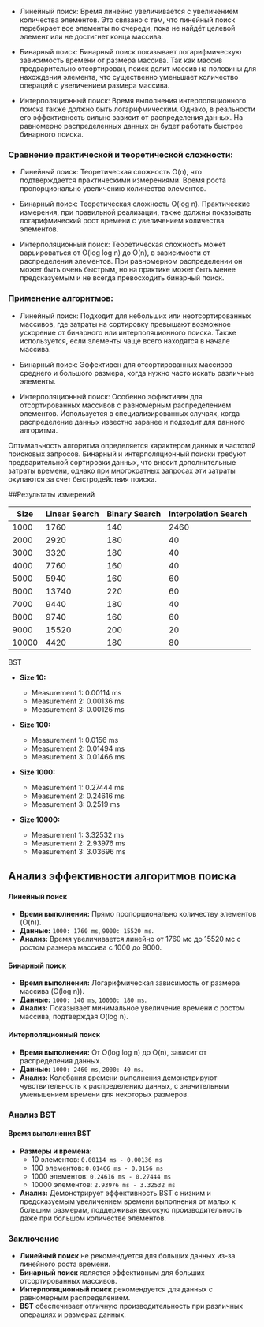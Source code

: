 ﻿* Линейный поиск: Время линейно увеличивается с увеличением количества элементов. 
Это связано с тем, что линейный поиск перебирает все элементы по очереди, пока не найдёт целевой элемент или не достигнет конца массива.

* Бинарный поиск: Бинарный поиск показывает логарифмическую зависимость времени от размера массива. 
Так как массив предварительно отсортирован, поиск делит массив на половины для нахождения элемента, 
что существенно уменьшает количество операций с увеличением размера массива. 

* Интерполяционный поиск: Время выполнения интерполяционного поиска также должно быть логарифмическим. 
Однако, в реальности его эффективность сильно зависит от распределения данных. На равномерно распределенных 
данных он будет работать быстрее бинарного поиска.

### Сравнение практической и теоретической сложности:
* Линейный поиск: Теоретическая сложность O(n), что подтверждается практическими измерениями. 
Время роста пропорционально увеличению количества элементов. 

* Бинарный поиск: Теоретическая сложность O(log n). Практические измерения, при правильной реализации, 
также должны показывать логарифмический рост времени с увеличением количества элементов. 

* Интерполяционный поиск: Теоретическая сложность может варьироваться от O(log log n) до O(n), в зависимости 
от распределения элементов. При равномерном распределении он может быть очень быстрым, но на 
практике может быть менее предсказуемым и не всегда превосходить бинарный поиск.

### Применение алгоритмов:
* Линейный поиск: Подходит для небольших или неотсортированных массивов, где 
затраты на сортировку превышают возможное ускорение от бинарного или интерполяционного поиска. 
Также используется, если элементы чаще всего находятся в начале массива. 

* Бинарный поиск: Эффективен для отсортированных массивов среднего и большого размера, 
когда нужно часто искать различные элементы.

* Интерполяционный поиск: Особенно эффективен для отсортированных массивов с равномерным 
распределением элементов. Используется в специализированных случаях, когда распределение данных известно 
заранее и подходит для данного алгоритма.

Оптимальность алгоритма определяется характером данных и частотой поисковых запросов. 
Бинарный и интерполяционный поиски требуют предварительной сортировки 
данных, что вносит дополнительные затраты времени, однако при 
многократных запросах эти затраты окупаются за счет быстродействия поиска.

##Результаты измерений

| Size  | Linear Search | Binary Search | Interpolation Search |
|-------|---------------|---------------|----------------------|
| 1000  | 1760          | 140           | 2460                 |
| 2000  | 2920          | 180           | 40                   |
| 3000  | 3320          | 180           | 40                   |
| 4000  | 7760          | 160           | 40                   |
| 5000  | 5940          | 160           | 60                   |
| 6000  | 13740         | 220           | 60                   |
| 7000  | 9440          | 180           | 40                   |
| 8000  | 9740          | 160           | 60                   |
| 9000  | 15520         | 200           | 20                   |
| 10000 | 4420          | 180           | 80                   |

BST
- **Size 10:**
    - Measurement 1: 0.00114 ms
    - Measurement 2: 0.00136 ms
    - Measurement 3: 0.00126 ms

- **Size 100:**
    - Measurement 1: 0.0156 ms
    - Measurement 2: 0.01494 ms
    - Measurement 3: 0.01466 ms

- **Size 1000:**
    - Measurement 1: 0.27444 ms
    - Measurement 2: 0.24616 ms
    - Measurement 3: 0.2519 ms

- **Size 10000:**
    - Measurement 1: 3.32532 ms
    - Measurement 2: 2.93976 ms
    - Measurement 3: 3.03696 ms

## Анализ эффективности алгоритмов поиска



#### Линейный поиск
- **Время выполнения:** Прямо пропорционально количеству элементов (O(n)).
- **Данные:** `1000: 1760 ms`, `9000: 15520 ms`.
- **Анализ:** Время увеличивается линейно от 1760 мс до 15520 мс с ростом размера массива с 1000 до 9000.

#### Бинарный поиск
- **Время выполнения:** Логарифмическая зависимость от размера массива (O(log n)).
- **Данные:** `1000: 140 ms`, `10000: 180 ms`.
- **Анализ:** Показывает минимальное увеличение времени с ростом массива, подтверждая O(log n).

#### Интерполяционный поиск
- **Время выполнения:** От O(log log n) до O(n), зависит от распределения данных.
- **Данные:** `1000: 2460 ms`, `2000: 40 ms`.
- **Анализ:** Колебания времени выполнения демонстрируют чувствительность к распределению данных, с значительным уменьшением времени для некоторых размеров.

### Анализ BST

#### Время выполнения BST
- **Размеры и времена:**
    - 10 элементов: `0.00114 ms - 0.00136 ms`
    - 100 элементов: `0.01466 ms - 0.0156 ms`
    - 1000 элементов: `0.24616 ms - 0.27444 ms`
    - 10000 элементов: `2.93976 ms - 3.32532 ms`
- **Анализ:** Демонстрирует эффективность BST с низким и предсказуемым увеличением времени выполнения от малых к большим размерам, поддерживая высокую производительность даже при большом количестве элементов.

### Заключение

- **Линейный поиск** не рекомендуется для больших данных из-за линейного роста времени.
- **Бинарный поиск** является эффективным для больших отсортированных массивов.
- **Интерполяционный поиск** рекомендуется для данных с равномерным распределением.
- **BST** обеспечивает отличную производительность при различных операциях и размерах данных.




